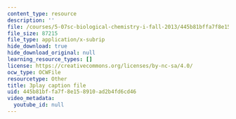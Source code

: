 ```yaml
---
content_type: resource
description: ''
file: /courses/5-07sc-biological-chemistry-i-fall-2013/445b81bffa7f8e158910ad2b4fd6cd46_zdage-Lp8m4.srt
file_size: 87215
file_type: application/x-subrip
hide_download: true
hide_download_original: null
learning_resource_types: []
license: https://creativecommons.org/licenses/by-nc-sa/4.0/
ocw_type: OCWFile
resourcetype: Other
title: 3play caption file
uid: 445b81bf-fa7f-8e15-8910-ad2b4fd6cd46
video_metadata:
  youtube_id: null
---
```

